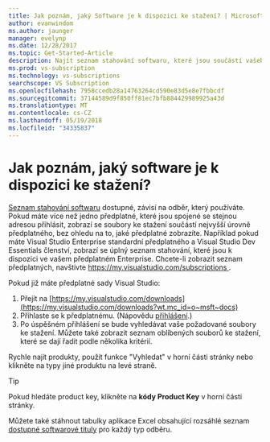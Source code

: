 ```yaml
---
title: Jak poznám, jaký Software je k dispozici ke stažení? | Microsoft Docs
author: evanwindom
ms.author: jaunger
manager: evelynp
ms.date: 12/28/2017
ms.topic: Get-Started-Article
description: Najít seznam stahování softwaru, které jsou součástí vašeho předplatného sady Visual Studio.
ms.prod: vs-subscription
ms.technology: vs-subscriptions
searchscope: VS Subscription
ms.openlocfilehash: 7958ccedb28a14763264cd590e83d5e8e7fbbcdf
ms.sourcegitcommit: 37144589d9f850ff81ec7bfb884429989925a43d
ms.translationtype: MT
ms.contentlocale: cs-CZ
ms.lasthandoff: 05/19/2018
ms.locfileid: "34335837"
---
```

# <a name="how-do-i-know-what-software-is-available-for-download"></a>Jak poznám, jaký software je k dispozici ke stažení?

[Seznam stahování softwaru](http://download.microsoft.com/download/1/5/4/15454442-CF17-47B9-A65D-DF84EF88511B/Visual_Studio_by_Subscription_Level.xlsx) dostupné, závisí na odběr, který používáte.  Pokud máte více než jedno předplatné, které jsou spojené se stejnou adresou přihlásit, zobrazí se soubory ke stažení součástí nejvyšší úrovně předplatného, bez ohledu na to, jaké předplatné zobrazíte.  Například pokud máte Visual Studio Enterprise standardní předplatného a Visual Studio Dev Essentials členství, zobrazí se úplný seznam stahování, které jsou k dispozici ve vašem předplatném Enterprise.  Chcete-li zobrazit seznam předplatných, navštivte [ https://my.visualstudio.com/subscriptions ](https://my.visualstudio.com/subscriptions?wt.mc_id=o~msft~docs). 

Pokud již máte předplatné sady Visual Studio: 
1. Přejít na [https://my.visualstudio.com/downloads](https://my.visualstudio.com/downloads?wt.mc_id=o~msft~docs)
2. Přihlaste se k předplatnému.  (Nápovědu [přihlášení](signing-in.md).)
3. Po úspěšném přihlášení se bude vyhledávat vaše požadované soubory ke stažení.  Můžete také zobrazit seznam oblíbených souborů ke stažení, které se dají řadit podle několika kritérií. 

Rychle najít produkty, použít funkce "Vyhledat" v horní části stránky nebo klikněte na typy jiné produktu na levé straně.

> [!TIP]
> Pokud hledáte product key, klikněte na **kódy Product Key** v horní části stránky.

Můžete také stáhnout tabulky aplikace Excel obsahující rozsáhlé seznam [dostupné softwarové tituly](http://download.microsoft.com/download/1/5/4/15454442-CF17-47B9-A65D-DF84EF88511B/Visual_Studio_by_Subscription_Level.xlsx) pro každý typ odběru.  